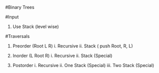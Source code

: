 #Binary Trees

#Input
1. Use Stack (level wise)

#Traversals
1. Preorder (Root L R)
  i. Recursive
  ii. Stack ( push Root, R, L)
  
2. Inorder (L Root R)
  i. Recursive
  ii. Stack (Special)
 
3. Postorder
  i. Recursive
  ii. One Stack (Special)
  iii. Two Stack (Special)
